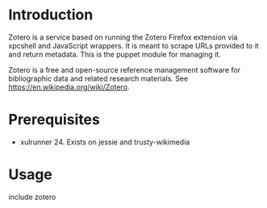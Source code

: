 Introduction
============

Zotero is a service based on running the Zotero Firefox extension via xpcshell
and JavaScript wrappers. It is meant to scrape URLs provided to it and return
metadata. This is the puppet module for managing it.

Zotero is a free and open-source reference management software
for bibliographic data and related research materials.
See <https://en.wikipedia.org/wiki/Zotero>.

Prerequisites
=============

* xulrunner 24. Exists on jessie and trusty-wikimedia

Usage
=====
include zotero

